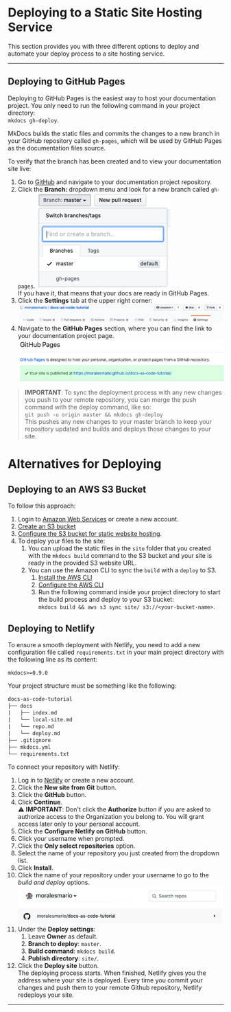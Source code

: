 # Deploying to a Static Site Hosting Service

This section provides you with three different options to deploy and automate your deploy process to a site hosting service.

---

## Deploying to GitHub Pages

Deploying to GitHub Pages is the easiest way to host your documentation project. You only need to run the following command in your project directory:  
`mkdocs gh-deploy`.

MkDocs builds the static files and commits the changes to a new branch in your GitHub repository called `gh-pages`, which will be used by GitHub Pages as the documentation files source.

To verify that the branch has been created and to view your documentation site live:

1. Go to [GitHub](https://github.com/) and navigate to your documentation project repository.
2. Click the **Branch:** dropdown menu and look for a new branch called `gh-pages`.
![branches](branches.png)  
If you have it, that means that your docs are ready in GitHub Pages.
3. Click the **Settings** tab at the upper right corner:
![settings](settings-button.png)
4. Navigate to the **GitHub Pages** section, where you can find the link to your documentation project page.
![gh-pages-link](gh-pages-link.png)

> **IMPORTANT**: To sync the deployment process with any new changes you push to your remote repository, you can merge the push command with the deploy command, like so:  
`git push -u origin master && mkdocs gh-deploy`  
This pushes any new changes to your master branch to keep your repository updated and builds and deploys those changes to your site.

# Alternatives for Deploying

## Deploying to an AWS S3 Bucket

To follow this approach:

1. Login to [Amazon Web Services](https://aws.amazon.com/) or create a new account.
2. [Create an S3 bucket](https://docs.aws.amazon.com/AmazonS3/latest/gsg/CreatingABucket.html)
3. [Configure the S3 bucket for static website hosting](https://docs.aws.amazon.com/AmazonS3/latest/user-guide/static-website-hosting.html#configure-bucket-website-hosting).
4. To deploy your files to the site:
    1. You can upload the static files in the `site` folder that you created with the `mkdocs build` command to the S3 bucket and your site is ready in the provided S3 website URL.
    2. You can use the Amazon CLI to sync the `build` with a `deploy` to S3.
        1. [Install the AWS CLI](https://docs.aws.amazon.com/cli/latest/userguide/cli-chap-install.html)
        2. [Configure the AWS CLI](https://docs.aws.amazon.com/cli/latest/userguide/cli-chap-configure.html)
        3. Run the following command inside your project directory to start the build process and deploy to your S3 bucket:  
        `mkdocs build && aws s3 sync site/ s3://<your-bucket-name>`.

## Deploying to Netlify

To ensure a smooth deployment with Netlify, you need to add a new configuration file called `requirements.txt` in your main project directory with the following line as its content:
```
mkdocs>=0.9.0
```
Your project structure must be something like the following:  
```
docs-as-code-tutorial
├── docs
|   ├── index.md
|   └── local-site.md
|   └── repo.md
|   └── deploy.md
├── .gitignore
├── mkdocs.yml
└── requirements.txt
```

To connect your repository with Netlify:

1. Log in to [Netlify](https://www.netlify.com) or create a new account.
2. Click the **New site from Git** button.
3. Click the **GitHub** button.
4. Click **Continue**.  
⚠ **IMPORTANT**: Don't click the **Authorize** button if you are asked to authorize access to the Organization you belong to. You will grant access later only to your personal account.
5. Click the **Configure Netlify on GitHub** button.
6. Click your username when prompted.
7. Click the **Only select repositories** option.
8. Select the name of your repository you just created from the dropdown list.
9. Click **Install**.
10. Click the name of your repository under your username to go to the _build and deploy_ options.  
![repo-in-netlify](repo-in-netlify.png)
11. Under the **Deploy settings**:
    1. Leave **Owner** as default.
    2. **Branch to deploy**: `master`.
    3. **Build command**: `mkdocs build`.
    4. **Publish directory**: `site/`.
12. Click the **Deploy site** button.  
The deploying process starts. When finished, Netlify gives you the address where your site is deployed. Every time you commit your changes and push them to your remote Github repository, Netlify redeploys your site.

---
